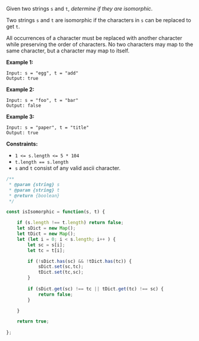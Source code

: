 Given two strings `s` and `t`, *determine if they are isomorphic*.

Two strings `s` and `t` are isomorphic if the characters in `s` can be replaced to get `t`.

All occurrences of a character must be replaced with another character while preserving the order of characters. No two characters may map to the same character, but a character may map to itself.

 
__Example 1:__
```
Input: s = "egg", t = "add"
Output: true
```

__Example 2:__
```
Input: s = "foo", t = "bar"
Output: false
```

__Example 3:__
```
Input: s = "paper", t = "title"
Output: true
``` 

__Constraints:__

* `1 <= s.length <= 5 * 104`
* `t.length == s.length`
* `s` and `t` consist of any valid ascii character.

```javascript
/**
 * @param {string} s
 * @param {string} t
 * @return {boolean}
 */

const isIsomorphic = function(s, t) {

    if (s.length !== t.length) return false;
    let sDict = new Map();
    let tDict = new Map();
    let (let i = 0; i < s.length; i++ ) {
        let sc = s[i];
        let tc = t[i];

        if (!sDict.has(sc) && !tDict.has(tc)) {
            sDict.set(sc,tc);
            tDict.set(tc,sc);    
        }
 
        if (sDict.get(sc) !== tc || tDict.get(tc) !== sc) {
            return false;
        }

    }

    return true;
    
};
```